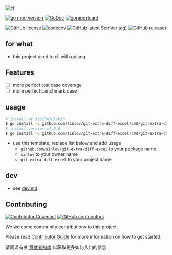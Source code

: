 [![ci](https://github.com/sinlov/git-extra-diff-excel/workflows/ci/badge.svg)](https://github.com/sinlov/git-extra-diff-excel/actions/workflows/ci.yml)

[![go mod version](https://img.shields.io/github/go-mod/go-version/sinlov/git-extra-diff-excel?label=go.mod)](https://github.com/sinlov/git-extra-diff-excel)
[![GoDoc](https://godoc.org/github.com/sinlov/git-extra-diff-excel?status.png)](https://godoc.org/github.com/sinlov/git-extra-diff-excel)
[![goreportcard](https://goreportcard.com/badge/github.com/sinlov/git-extra-diff-excel)](https://goreportcard.com/report/github.com/sinlov/git-extra-diff-excel)

[![GitHub license](https://img.shields.io/github/license/sinlov/git-extra-diff-excel)](https://github.com/sinlov/git-extra-diff-excel)
[![codecov](https://codecov.io/gh/sinlov/git-extra-diff-excel/branch/main/graph/badge.svg)](https://codecov.io/gh/sinlov/git-extra-diff-excel)
[![GitHub latest SemVer tag)](https://img.shields.io/github/v/tag/sinlov/git-extra-diff-excel)](https://github.com/sinlov/git-extra-diff-excel/tags)
[![GitHub release)](https://img.shields.io/github/v/release/sinlov/git-extra-diff-excel)](https://github.com/sinlov/git-extra-diff-excel/releases)

## for what

- this project used to cli with golang

## Features

- [ ] more perfect test case coverage
- [ ] more perfect benchmark case

## usage

```bash
# install at ${GOPATH}/bin
$ go install -v github.com/sinlov/git-extra-diff-excel/cmd/git-extra-diff-excel@latest
# install version v1.0.0
$ go install -v github.com/sinlov/git-extra-diff-excel/cmd/git-extra-diff-excel@v1.0.0
```

- use this template, replace list below and add usage
    - `github.com/sinlov/git-extra-diff-excel` to your package name
    - `sinlov` to your owner name
    - `git-extra-diff-excel` to your project name

## dev

- see [dev.md](doc-dev/dev.md)

## Contributing

[![Contributor Covenant](https://img.shields.io/badge/contributor%20covenant-v1.4-ff69b4.svg)](.github/CONTRIBUTING_DOC/CODE_OF_CONDUCT.md)
[![GitHub contributors](https://img.shields.io/github/contributors/sinlov/git-extra-diff-excel)](https://github.com/sinlov/git-extra-diff-excel/graphs/contributors)

We welcome community contributions to this project.

Please read [Contributor Guide](.github/CONTRIBUTING_DOC/CONTRIBUTING.md) for more information on how to get started.

请阅读有关 [贡献者指南](.github/CONTRIBUTING_DOC/zh-CN/CONTRIBUTING.md) 以获取更多如何入门的信息
